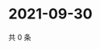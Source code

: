 # 2021-09-30

共 0 条

<!-- BEGIN -->
<!-- 最后更新时间 Thu Sep 30 2021 01:21:48 GMT+0800 (China Standard Time) -->

<!-- END -->
